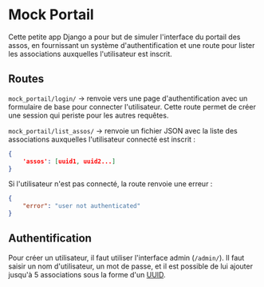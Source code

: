 # Mock Portail

Cette petite app Django a pour but de simuler l'interface du portail des assos, en fournissant un système d'authentification et une route pour lister les associations auxquelles l'utilisateur est inscrit.

## Routes

`mock_portail/login/` -> renvoie vers une page d'authentification avec un formulaire de base pour connecter l'utilisateur.
Cette route permet de créer une session qui periste pour les autres requêtes.

`mock_portail/list_assos/` -> renvoie un fichier JSON avec la liste des associations auxquelles l'utilisateur connecté est inscrit :

```json
{
	'assos': [uuid1, uuid2...]
}
```

Si l'utilisateur n'est pas connecté, la route renvoie une erreur :
```json
{
    "error": "user not authenticated"
}
```

## Authentification

Pour créer un utilisateur, il faut utiliser l'interface admin (`/admin/`).
Il faut saisir un nom d'utilisateur, un mot de passe, et il est possible de lui ajouter jusqu'à 5 associations sous la forme d'un [UUID](https://docs.python.org/3/library/uuid.html).
